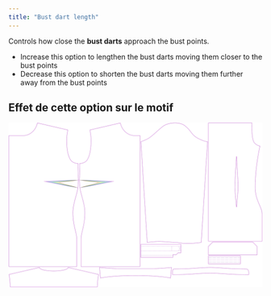 ```yaml
---
title: "Bust dart length"
---
```


Controls how close the **bust darts** approach the bust points.

- Increase this option to lengthen the bust darts moving them closer to the bust points
- Decrease this option to shorten the bust darts moving them further away from the bust points

## Effet de cette option sur le motif

![This image shows the effect of this option by superimposing several variants that have a different value for this option](simone_bustdartlength_sample.svg "Effect of this option on the pattern")
